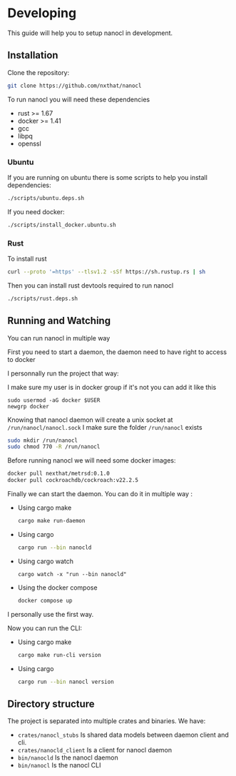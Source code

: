 # Developing

This guide will help you to setup nanocl in development.


## Installation

Clone the repository:

```sh
git clone https://github.com/nxthat/nanocl
```

To run nanocl you will need these dependencies

- rust >= 1.67
- docker >= 1.41
- gcc
- libpq
- openssl

### Ubuntu

If you are running on ubuntu there is some scripts to help you install dependencies:

```sh
./scripts/ubuntu.deps.sh
```

If you need docker:

```sh
./scripts/install_docker.ubuntu.sh
```

### Rust

To install rust

```sh
curl --proto '=https' --tlsv1.2 -sSf https://sh.rustup.rs | sh
```

Then you can install rust devtools required to run nanocl

```sh
./scripts/rust.deps.sh
```


## Running and Watching

You can run nanocl in multiple way

First you need to start a daemon, the daemon need to have right to access to docker

I personnally run the project that way:

I make sure my user is in docker group if it's not you can add it like this

```
sudo usermod -aG docker $USER
newgrp docker
```

Knowing that nanocl daemon will create a unix socket at `/run/nanocl/nanocl.sock`
I make sure the folder `/run/nanocl` exists

```sh
sudo mkdir /run/nanocl
sudo chmod 770 -R /run/nanocl
```

Before running nanocl we will need some docker images:

```sh
docker pull nexthat/metrsd:0.1.0
docker pull cockroachdb/cockroach:v22.2.5
```

Finally we can start the daemon.
You can do it in multiple way :

- Using cargo make
  ```sh
  cargo make run-daemon
  ```
- Using cargo
  ```sh
  cargo run --bin nanocld
  ```
- Using cargo watch
  ```
  cargo watch -x "run --bin nanocld"
  ```
- Using the docker compose
  ```sh
  docker compose up
  ```

I personally use the first way.

Now you can run the CLI:

- Using cargo make
  ```sh
  cargo make run-cli version
  ```
- Using cargo
  ```sh
  cargo run --bin nanocl version
  ```

## Directory structure

The project is separated into multiple crates and binaries.
We have:

- `crates/nanocl_stubs` Is shared data models between daemon client and cli.
- `crates/nanocld_client` Is a client for nanocl daemon
- `bin/nanocld` Is the nanocl daemon
- `bin/nanocl` Is the nanocl CLI
